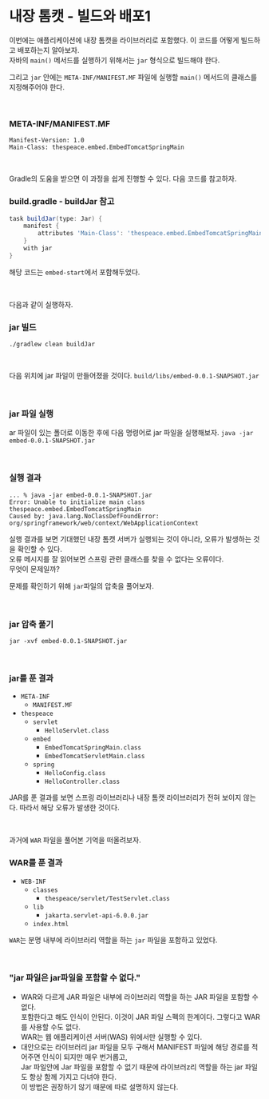 # 내장 톰캣 - 빌드와 배포1

이번에는 애플리케이션에 내장 톰캣을 라이브러리로 포함했다. 이 코드를 어떻게 빌드하고 배포하는지 알아보자.<br>
자바의 ```main()``` 메서드를 실행하기 위해서는 ```jar``` 형식으로 빌드해야 한다.

그리고 ```jar``` 안에는 ```META-INF/MANIFEST.MF``` 파일에 실행할 ```main()``` 메서드의 클래스를 지정해주어야 한다.

<br>

### META-INF/MANIFEST.MF
```
Manifest-Version: 1.0
Main-Class: thespeace.embed.EmbedTomcatSpringMain
```

<br>

Gradle의 도움을 받으면 이 과정을 쉽게 진행할 수 있다. 다음 코드를 참고하자.

### build.gradle - buildJar 참고
```groovy
task buildJar(type: Jar) {
    manifest {
        attributes 'Main-Class': 'thespeace.embed.EmbedTomcatSpringMain'
    }
    with jar
}
```

해당 코드는 ```embed-start```에서 포함해두었다.

<br>

다음과 같이 실행하자.

### jar 빌드
```./gradlew clean buildJar```

<br>

다음 위치에 jar 파일이 만들어졌을 것이다.
```build/libs/embed-0.0.1-SNAPSHOT.jar```

<br>

### jar 파일 실행
ar 파일이 있는 폴더로 이동한 후에 다음 명령어로 jar 파일을 실행해보자.
```java -jar embed-0.0.1-SNAPSHOT.jar```

<br>

### 실행 결과
```
... % java -jar embed-0.0.1-SNAPSHOT.jar
Error: Unable to initialize main class thespeace.embed.EmbedTomcatSpringMain
Caused by: java.lang.NoClassDefFoundError: org/springframework/web/context/WebApplicationContext
```

실행 결과를 보면 기대했던 내장 톰캣 서버가 실행되는 것이 아니라, 오류가 발생하는 것을 확인할 수 있다.<br>
오류 메시지를 잘 읽어보면 스프링 관련 클래스를 찾을 수 없다는 오류이다.<br>
무엇이 문제일까?

문제를 확인하기 위해 ```jar```파일의 압축을 풀어보자.

<br>

### jar 압축 풀기
```jar -xvf embed-0.0.1-SNAPSHOT.jar```

<br>

### jar를 푼 결과
* ```META-INF```
  * ```MANIFEST.MF ```
* ```thespeace``` 
  * ```servlet``` 
    * ```HelloServlet.class```
  * ```embed``` 
    * ```EmbedTomcatSpringMain.class```
    * ```EmbedTomcatServletMain.class```
  * ```spring``` 
    * ```HelloConfig.class```
    * ```HelloController.class```

JAR를 푼 결과를 보면 스프링 라이브러리나 내장 톰캣 라이브러리가 전혀 보이지 않는다. 따라서 해당 오류가 발생한 것이다.

<br>

과거에 ```WAR``` 파일을 풀어본 기억을 떠올려보자.

### WAR를 푼 결과
* ```WEB-INF```
  * ```classes```
    * ```thespeace/servlet/TestServlet.class```
  * ```lib```
    * ```jakarta.servlet-api-6.0.0.jar```
  * ```index.html```

```WAR```는 분명 내부에 라이브러리 역할을 하는 ```jar``` 파일을 포함하고 있었다.

<br>

### "jar 파일은 jar파일을 포함할 수 없다."
* WAR와 다르게 JAR 파일은 내부에 라이브러리 역할을 하는 JAR 파일을 포함할 수 없다.<br>
  포함한다고 해도 인식이 안된다. 이것이 JAR 파일 스펙의 한계이다. 그렇다고 WAR를 사용할 수도 없다.<br>
  WAR는 웹 애플리케이션 서버(WAS) 위에서만 실행할 수 있다.
* 대안으로는 라이브러리 jar 파일을 모두 구해서 MANIFEST 파일에 해당 경로를 적어주면 인식이 되지만 매우 번거롭고,<br>
  Jar 파일안에 Jar 파일을 포함할 수 없기 때문에 라이브러z리 역할을 하는 jar 파일도 항상 함께 가지고 다녀야 한다.<br>
  이 방법은 권장하기 않기 때문에 따로 설명하지 않는다.